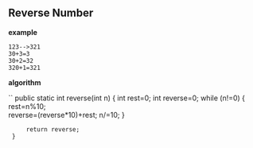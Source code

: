 
## Reverse Number
**example**

    123-->321
    30+3=3
    30+2=32
    320+1=321

**algorithm**

 `` 
  public static int reverse(int n)
     {
         int rest=0;
         int reverse=0;
         while (n!=0) {         
         rest=n%10;   
         reverse=(reverse*10)+rest;
         n/=10;
         }
         
         return reverse;
     }

